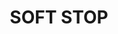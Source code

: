 ---
title : "SOFT STOP"
description: 
excerpt: 
date: false
lastmod: false
draft: false
weight: 2
images: []
url: "/machines/hpclasercutter/softstop/"
pinned: true
homepage: false
---